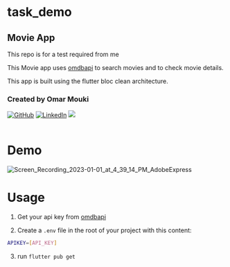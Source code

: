 # task_demo
## Movie App
This repo is for a test required from me <br>

This Movie app uses <a href="https://www.omdbapi.com/">omdbapi</a> to search movies and to check movie details.<br>

This app is built using the flutter bloc clean architecture. <br>


### Created by Omar Mouki
<a href="https://github.com/MOUKZ">![GitHub](https://img.shields.io/badge/Github-808080?style=for-the-badge&logo=github&logoColor=white)</a> <a href="https://www.linkedin.com/in/omar-mouki"> ![LinkedIn](https://img.shields.io/badge/LinkedIn-0077B5?style=for-the-badge&logo=linkedin&logoColor=white)</a> <a href="mailto:omar.mouki@gmail.com"><img src="https://img.shields.io/badge/Gmail-D14836?style=for-the-badge&logo=gmail&logoColor=white"></a>
<br>
<br>
# Demo
![Screen_Recording_2023-01-01_at_4_39_14_PM_AdobeExpress](https://user-images.githubusercontent.com/24732201/210173093-e940fe82-414b-4a37-acf8-11b8230d5d16.gif)

# Usage


1. Get your api key from <a href="https://www.omdbapi.com/">omdbapi</a>

2. Create a `.env` file in the root of your project with this content:

```sh
APIKEY=[API_KEY]
```
3. run ```flutter pub get```

